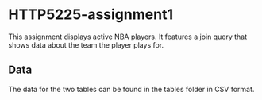 # HTTP5225-assignment1
This assignment displays active NBA players. It features a join query that shows data about the team the player plays for.

## Data
The data for the two tables can be found in the tables folder in CSV format.
